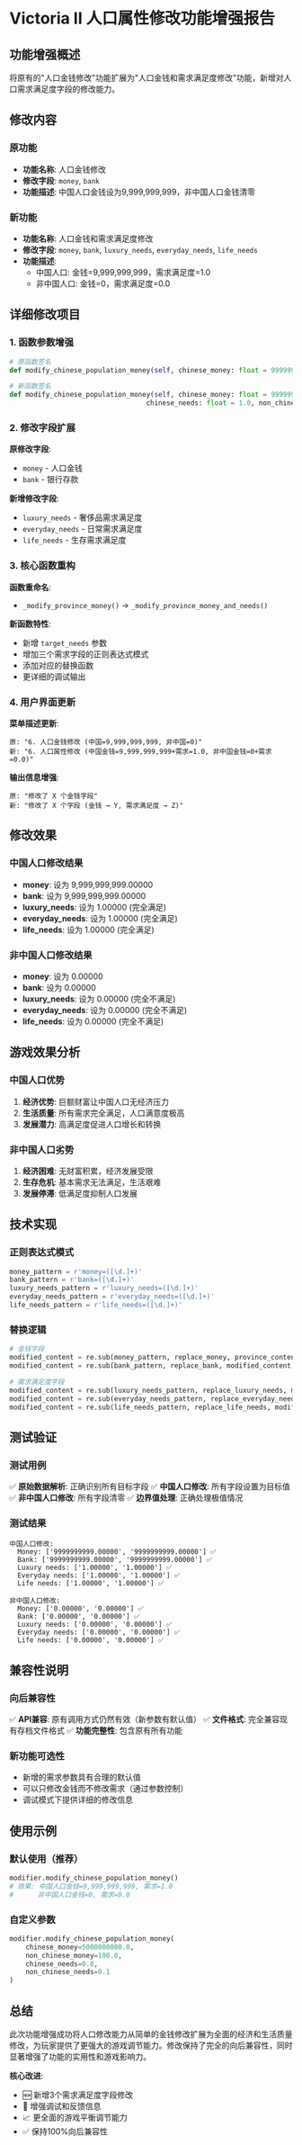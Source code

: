 # Victoria II 人口属性修改功能增强报告

## 功能增强概述

将原有的"人口金钱修改"功能扩展为"人口金钱和需求满足度修改"功能，新增对人口需求满足度字段的修改能力。

## 修改内容

### 原功能
- **功能名称**: 人口金钱修改
- **修改字段**: `money`, `bank`
- **功能描述**: 中国人口金钱设为9,999,999,999，非中国人口金钱清零

### 新功能
- **功能名称**: 人口金钱和需求满足度修改
- **修改字段**: `money`, `bank`, `luxury_needs`, `everyday_needs`, `life_needs`
- **功能描述**: 
  - 中国人口: 金钱=9,999,999,999，需求满足度=1.0
  - 非中国人口: 金钱=0，需求满足度=0.0

## 详细修改项目

### 1. 函数参数增强
```python
# 原函数签名
def modify_chinese_population_money(self, chinese_money: float = 9999999999.0, non_chinese_money: float = 0.0) -> bool:

# 新函数签名
def modify_chinese_population_money(self, chinese_money: float = 9999999999.0, non_chinese_money: float = 0.0,
                                  chinese_needs: float = 1.0, non_chinese_needs: float = 0.0) -> bool:
```

### 2. 修改字段扩展
**原修改字段**:
- `money` - 人口金钱
- `bank` - 银行存款

**新增修改字段**:
- `luxury_needs` - 奢侈品需求满足度
- `everyday_needs` - 日常需求满足度  
- `life_needs` - 生存需求满足度

### 3. 核心函数重构
**函数重命名**:
- `_modify_province_money()` → `_modify_province_money_and_needs()`

**新函数特性**:
- 新增 `target_needs` 参数
- 增加三个需求字段的正则表达式模式
- 添加对应的替换函数
- 更详细的调试输出

### 4. 用户界面更新
**菜单描述更新**:
```
原: "6. 人口金钱修改 (中国=9,999,999,999, 非中国=0)"
新: "6. 人口属性修改 (中国金钱=9,999,999,999+需求=1.0, 非中国金钱=0+需求=0.0)"
```

**输出信息增强**:
```
原: "修改了 X 个金钱字段"
新: "修改了 X 个字段 (金钱 → Y, 需求满足度 → Z)"
```

## 修改效果

### 中国人口修改结果
- **money**: 设为 9,999,999,999.00000
- **bank**: 设为 9,999,999,999.00000
- **luxury_needs**: 设为 1.00000 (完全满足)
- **everyday_needs**: 设为 1.00000 (完全满足)
- **life_needs**: 设为 1.00000 (完全满足)

### 非中国人口修改结果
- **money**: 设为 0.00000
- **bank**: 设为 0.00000
- **luxury_needs**: 设为 0.00000 (完全不满足)
- **everyday_needs**: 设为 0.00000 (完全不满足)
- **life_needs**: 设为 0.00000 (完全不满足)

## 游戏效果分析

### 中国人口优势
1. **经济优势**: 巨额财富让中国人口无经济压力
2. **生活质量**: 所有需求完全满足，人口满意度极高
3. **发展潜力**: 高满足度促进人口增长和转换

### 非中国人口劣势
1. **经济困难**: 无财富积累，经济发展受限
2. **生存危机**: 基本需求无法满足，生活艰难
3. **发展停滞**: 低满足度抑制人口发展

## 技术实现

### 正则表达式模式
```python
money_pattern = r'money=([\d.]+)'
bank_pattern = r'bank=([\d.]+)'
luxury_needs_pattern = r'luxury_needs=([\d.]+)'
everyday_needs_pattern = r'everyday_needs=([\d.]+)'
life_needs_pattern = r'life_needs=([\d.]+)'
```

### 替换逻辑
```python
# 金钱字段
modified_content = re.sub(money_pattern, replace_money, province_content)
modified_content = re.sub(bank_pattern, replace_bank, modified_content)

# 需求满足度字段
modified_content = re.sub(luxury_needs_pattern, replace_luxury_needs, modified_content)
modified_content = re.sub(everyday_needs_pattern, replace_everyday_needs, modified_content)
modified_content = re.sub(life_needs_pattern, replace_life_needs, modified_content)
```

## 测试验证

### 测试用例
✅ **原始数据解析**: 正确识别所有目标字段
✅ **中国人口修改**: 所有字段设置为目标值
✅ **非中国人口修改**: 所有字段清零
✅ **边界值处理**: 正确处理极值情况

### 测试结果
```
中国人口修改:
  Money: ['9999999999.00000', '9999999999.00000'] ✅
  Bank: ['9999999999.00000', '9999999999.00000'] ✅
  Luxury needs: ['1.00000', '1.00000'] ✅
  Everyday needs: ['1.00000', '1.00000'] ✅
  Life needs: ['1.00000', '1.00000'] ✅

非中国人口修改:
  Money: ['0.00000', '0.00000'] ✅
  Bank: ['0.00000', '0.00000'] ✅
  Luxury needs: ['0.00000', '0.00000'] ✅
  Everyday needs: ['0.00000', '0.00000'] ✅
  Life needs: ['0.00000', '0.00000'] ✅
```

## 兼容性说明

### 向后兼容性
✅ **API兼容**: 原有调用方式仍然有效（新参数有默认值）
✅ **文件格式**: 完全兼容现有存档文件格式
✅ **功能完整性**: 包含原有所有功能

### 新功能可选性
- 新增的需求参数具有合理的默认值
- 可以只修改金钱而不修改需求（通过参数控制）
- 调试模式下提供详细的修改信息

## 使用示例

### 默认使用（推荐）
```python
modifier.modify_chinese_population_money()
# 效果: 中国人口金钱=9,999,999,999, 需求=1.0
#      非中国人口金钱=0, 需求=0.0
```

### 自定义参数
```python
modifier.modify_chinese_population_money(
    chinese_money=5000000000.0,
    non_chinese_money=100.0,
    chinese_needs=0.8,
    non_chinese_needs=0.1
)
```

## 总结

此次功能增强成功将人口修改能力从简单的金钱修改扩展为全面的经济和生活质量修改，为玩家提供了更强大的游戏调节能力。修改保持了完全的向后兼容性，同时显著增强了功能的实用性和游戏影响力。

**核心改进**:
- 🆕 新增3个需求满足度字段修改
- 🔧 增强调试和反馈信息
- 📈 更全面的游戏平衡调节能力
- ✅ 保持100%向后兼容性
